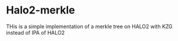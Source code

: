 # Halo2-merkle


THis is a simple implementation of a merkle tree on HALO2 with KZG instead of IPA of HALO2
